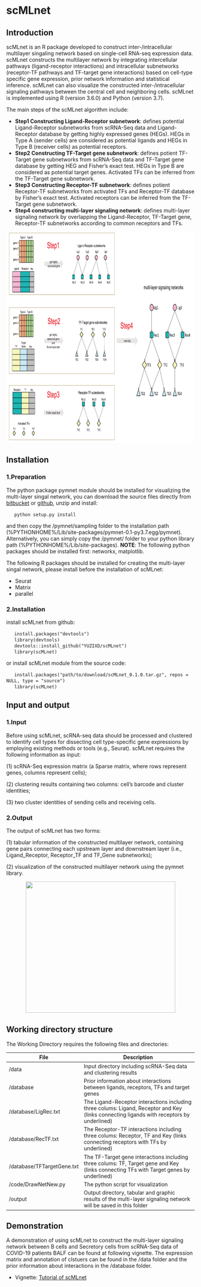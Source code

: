 # scMLnet

## Introduction

scMLnet is an R package developed to construct inter-/intracellular multilayer singaling network based on single-cell RNA-seq expression data. scMLnet constructs the multilayer network by integrating intercellular pathways (ligand-receptor interactions) and intracellular subnetworks (receptor-TF pathways and TF-target gene interactions) based on cell-type specific gene expression, prior network information and statistical inference. scMLnet can also visualize the constructed inter-/intracellular signaling pathways between the central cell and neighboring cells. scMLnet is implemented using R
(version 3.6.0) and Python (version 3.7).



The main steps of the scMLnet algorithm include:

* **Step1 Constructing Ligand-Receptor subnetwork**: defines potential Ligand-Receptor subnetworks from scRNA-Seq data and Ligand-Receptor database by getting highly expressed genes (HEGs). HEGs in Type A (sender cells) are considered as potential ligands and HEGs in Type B (receiver cells) as potential receptors.
* **Step2 Constructing TF-Target gene subnetwork**: defines potient TF-Target gene subnetworks from scRNA-Seq data and TF-Target gene database by getting HEG and Fisher’s exact test. HEGs in Type B are considered as potential target genes. Activated TFs can be inferred from the TF-Target gene subnetwork.
* **Step3 Constructing Receptor-TF subnetwork**: defines potient Receptor-TF subnetworks from activated TFs and Receptor-TF database by Fisher’s exact test. Activated receptors can be inferred from the TF-Target gene subnetwork.
* **Step4 constructing multi-layer signaling network**: defines multi-layer signaling network by overlapping the Ligand-Receptor, TF-Target gene, Receptor-TF subnetworks according to common receptors and TFs.

<div align=center>
<img src="./figure/illustration.png" width="800" height="564" alt="" />
</div>


## Installation

### 1.Preparation 

The python package pymnet module should be installed for visualizing the multi-layer singal network, you can download the source files directly from <a href="http://bitbucket.org/bolozna/multilayer-networks-library" target="_blank">bitbucket</a> or <a href="https://github.com/bolozna/Multilayer-networks-library" target="_blank">github</a>, unzip and install:

       python setup.py install

and then copy the /pymnet/sampling folder to the installation path (%PYTHONHOME%/Lib/site-packages/pymnet-0.1-py3.7.egg/pymnet). Alternatively, you can simply copy the /pymnet/ folder to your python library path (%PYTHONHOME%/Lib/site-packages). **NOTE**: The following python packages should be installed first: networkx, matplotlib.

The following R packages should be installed for creating the multi-layer singal network, please install before the installation of scMLnet:
    
* Seurat
* Matrix
* parallel   
    
### 2.Installation

install scMLnet from github:

       install.packages("devtools")
       library(devtools)
       devtools::install_github("YUZIXD/scMLnet")
       library(scMLnet)
    
or install scMLnet module from the source code:

       install.packages("path/to/download/scMLnet_0.1.0.tar.gz", repos = NULL, type = "source")
       library(scMLnet)


## Input and output

### 1.Input

Before using scMLnet, scRNA-seq data should be processed and clustered to identify cell types for dissecting cell type-specific gene expressions by employing existing methods or tools (e.g., Seurat). scMLnet requires the following information as input:

(1) scRNA-Seq expression matrix (a Sparse matrix, where rows represent genes, columns represent cells);

(2) clustering results containing two columns: cell’s barcode and cluster identities;

(3) two cluster identities of sending cells and receiving cells.

### 2.Output

The output of scMLnet has two forms:

(1) tabular information of the constructed multilayer network, containing gene pairs connecting each upstream layer and downstream layer (i.e., Ligand_Receptor, Receptor_TF and TF_Gene subnetworks);

(2) visualization of the constructed multilayer network using the pymnet library.

<div align=center>
<img src="https://github.com/YUZIXD/scMLnet/blob/master/figure/demo2.png" width="400" height="350" alt="" />
</div>

## Working directory structure

The Working Directory requires the following files and directories:

File|Description
---|---
/data|Input directory including scRNA-Seq data and clustering results
/database|Prior information about interactions between ligands, receptors, TFs and target genes
/database/LigRec.txt|The Ligand-Receptor interactions including three colums: Ligand, Receptor and Key (links connecting ligands with receptors by underlined)
/database/RecTF.txt|The Receptor-TF interactions including three colums: Receptor, TF and Key (links connecting receptors with TFs by underlined)
/database/TFTargetGene.txt|The TF-Target gene interactions including three colums: TF, Target gene and Key (links connecting TFs with Target genes by underlined)
/code/DrawNetNew.py|The python script for visualization
/output|Output directory, tabular and graphic results of the multi-layer signaling network will be saved in this folder


## Demonstration

A demonstration of using scMLnet to construct the multi-layer signaling network between B cells and Secretory cells from scRNA-Seq data of COVID-19 patients BALF can be found at following vignette. The expression matrix and annotation of clstuers can be found in the  /data folder and the prior information about interactions in the /database folder.

* Vignette: <a href="./vignettes/Tutorial_of_scMLnet.html" target="_blank">Tutorial of scMLnet</a>



